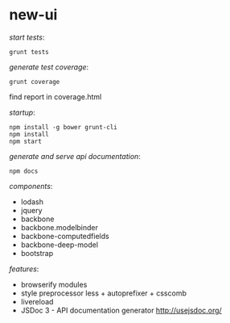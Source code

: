 new-ui
=====================

_start tests_:
```
grunt tests
```

_generate test coverage_:
```
grunt coverage
```
find report in coverage.html


_startup_:
```shell
npm install -g bower grunt-cli
npm install
npm start
```

_generate and serve api documentation_:
```shell
npm docs
```

_components_:
* lodash
* jquery
* backbone
* backbone.modelbinder
* backbone-computedfields
* backbone-deep-model
* bootstrap

_features_:
* browserify modules
* style preprocessor less + autoprefixer + csscomb
* livereload
* JSDoc 3 - API documentation generator http://usejsdoc.org/

